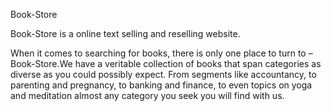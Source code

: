 Book-Store


Book-Store is a online text selling and reselling website.

When it comes to searching for books, there is only one place to turn to – Book-Store.We have a veritable 
collection of books that span categories as diverse as you could possibly expect. From segments like 
accountancy, to parenting and pregnancy, to banking and finance, to even topics on yoga and meditation 
almost any category you seek you will find with us.

